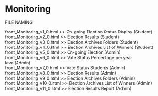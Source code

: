 # Monitoring
FILE NAMING

front_Monitoring_v1_0.html >> On-going Election Status Display (Student)  
front_Monitoring_v2_0.html >> Election Results (Student)  
front_Monitoring_v3_0.html >> Election Archives Folders (Student)  
front_Monitoring_v4_0.html >> Election Archives List of Winners (Student)  
front_Monitoring_v5_0.html >> On-going Election (Admin)  
front_Monitoring_v6_0.html >> Vote Status Percentage per year level(Admin)  
front_Monitoring_v7_0.html >> Vote Status Students (Admin)  
front_Monitoring_v8_0.html >> Election Results (Admin)  
front_Monitoring_v9_0.html >> Election Archives Folders (Admin)  
front_Monitoring_v10_0.html >> Election Archives List of Winners (Admin)  
front_Monitoring_v11_0.html >> Election Results Report (Admin)

